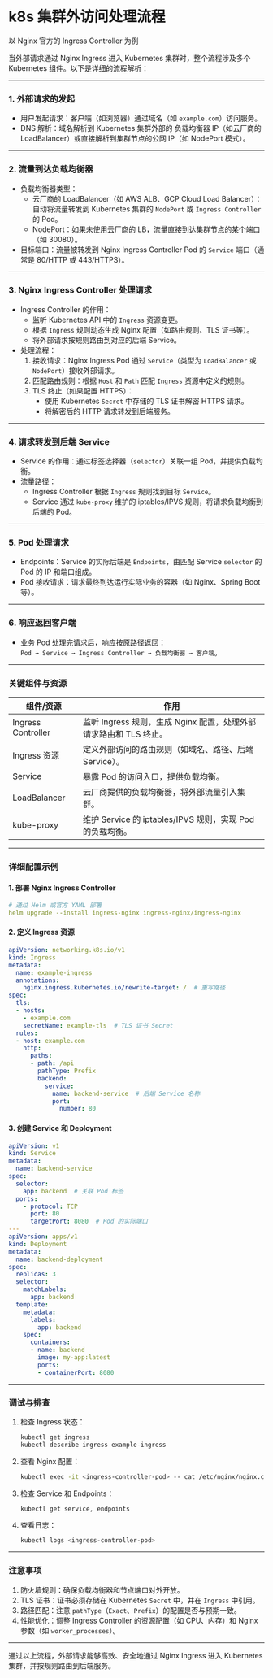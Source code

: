# k8s 集群外访问处理流程
以 Nginx 官方的 Ingress Controller 为例 

当外部请求通过 Nginx Ingress 进入 Kubernetes 集群时，整个流程涉及多个 Kubernetes 组件。以下是详细的流程解析：

---

### 1. 外部请求的发起
- 用户发起请求：客户端（如浏览器）通过域名（如 `example.com`）访问服务。
- DNS 解析：域名解析到 Kubernetes 集群外部的 负载均衡器 IP（如云厂商的 LoadBalancer）或直接解析到集群节点的公网 IP（如 NodePort 模式）。

---

### 2. 流量到达负载均衡器
- 负载均衡器类型：
  - 云厂商的 LoadBalancer（如 AWS ALB、GCP Cloud Load Balancer）：自动将流量转发到 Kubernetes 集群的 `NodePort` 或 `Ingress Controller` 的 Pod。
  - NodePort：如果未使用云厂商的 LB，流量直接到达集群节点的某个端口（如 30080）。
- 目标端口：流量被转发到 Nginx Ingress Controller Pod 的 `Service` 端口（通常是 80/HTTP 或 443/HTTPS）。

---

### 3. **Nginx Ingress Controller 处理请求**
- Ingress Controller 的作用：
  - 监听 Kubernetes API 中的 `Ingress` 资源变更。
  - 根据 `Ingress` 规则动态生成 Nginx 配置（如路由规则、TLS 证书等）。
  - 将外部请求按规则路由到对应的后端 Service。
- 处理流程：
  1. 接收请求：Nginx Ingress Pod 通过 `Service`（类型为 `LoadBalancer` 或 `NodePort`）接收外部请求。
  2. 匹配路由规则：根据 `Host` 和 `Path` 匹配 `Ingress` 资源中定义的规则。
  3. TLS 终止（如果配置 HTTPS）：
     - 使用 Kubernetes `Secret` 中存储的 TLS 证书解密 HTTPS 请求。
     - 将解密后的 HTTP 请求转发到后端服务。

---

### 4. 请求转发到后端 Service
- Service 的作用：通过标签选择器（`selector`）关联一组 Pod，并提供负载均衡。
- 流量路径：
  - Ingress Controller 根据 `Ingress` 规则找到目标 `Service`。
  - Service 通过 `kube-proxy` 维护的 iptables/IPVS 规则，将请求负载均衡到后端的 Pod。

---

### 5. Pod 处理请求
- Endpoints：Service 的实际后端是 `Endpoints`，由匹配 Service `selector` 的 Pod 的 IP 和端口组成。
- Pod 接收请求：请求最终到达运行实际业务的容器（如 Nginx、Spring Boot 等）。

---

### 6. 响应返回客户端
- 业务 Pod 处理完请求后，响应按原路径返回：  
  `Pod → Service → Ingress Controller → 负载均衡器 → 客户端`。

---

### 关键组件与资源
| 组件/资源                | 作用                                                                 |
|--------------------------|--------------------------------------------------------------------|
| Ingress Controller   | 监听 Ingress 规则，生成 Nginx 配置，处理外部请求路由和 TLS 终止。         |
| Ingress 资源          | 定义外部访问的路由规则（如域名、路径、后端 Service）。                    |
| Service              | 暴露 Pod 的访问入口，提供负载均衡。                                      |
| LoadBalancer         | 云厂商提供的负载均衡器，将外部流量引入集群。                              |
| kube-proxy           | 维护 Service 的 iptables/IPVS 规则，实现 Pod 的负载均衡。                |

---

### 详细配置示例
#### 1. 部署 Nginx Ingress Controller
```yaml
# 通过 Helm 或官方 YAML 部署
helm upgrade --install ingress-nginx ingress-nginx/ingress-nginx
```

#### 2. 定义 Ingress 资源
```yaml
apiVersion: networking.k8s.io/v1
kind: Ingress
metadata:
  name: example-ingress
  annotations:
    nginx.ingress.kubernetes.io/rewrite-target: /  # 重写路径
spec:
  tls:
  - hosts:
    - example.com
    secretName: example-tls  # TLS 证书 Secret
  rules:
  - host: example.com
    http:
      paths:
      - path: /api
        pathType: Prefix
        backend:
          service:
            name: backend-service  # 后端 Service 名称
            port:
              number: 80
```

#### 3. 创建 Service 和 Deployment
```yaml
apiVersion: v1
kind: Service
metadata:
  name: backend-service
spec:
  selector:
    app: backend  # 关联 Pod 标签
  ports:
    - protocol: TCP
      port: 80
      targetPort: 8080  # Pod 的实际端口
---
apiVersion: apps/v1
kind: Deployment
metadata:
  name: backend-deployment
spec:
  replicas: 3
  selector:
    matchLabels:
      app: backend
  template:
    metadata:
      labels:
        app: backend
    spec:
      containers:
      - name: backend
        image: my-app:latest
        ports:
        - containerPort: 8080
```

---

### 调试与排查
1. 检查 Ingress 状态：
   ```bash
   kubectl get ingress
   kubectl describe ingress example-ingress
   ```
2. 查看 Nginx 配置：
   ```bash
   kubectl exec -it <ingress-controller-pod> -- cat /etc/nginx/nginx.conf
   ```
3. 检查 Service 和 Endpoints：
   ```bash
   kubectl get service, endpoints
   ```
4. 查看日志：
   ```bash
   kubectl logs <ingress-controller-pod>
   ```

---

### 注意事项
1. 防火墙规则：确保负载均衡器和节点端口对外开放。
2. TLS 证书：证书必须存储在 Kubernetes `Secret` 中，并在 `Ingress` 中引用。
3. 路径匹配：注意 `pathType`（`Exact`、`Prefix`）的配置是否与预期一致。
4. 性能优化：调整 Ingress Controller 的资源配置（如 CPU、内存）和 Nginx 参数（如 `worker_processes`）。

---

通过以上流程，外部请求能够高效、安全地通过 Nginx Ingress 进入 Kubernetes 集群，并按规则路由到后端服务。